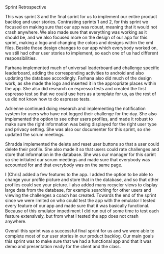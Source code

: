 Sprint Retrospective

This was sprint 3 and the final sprint for us to implement our entire product backlog and user stories. Contrasting sprints 1 and 2, for this sprint we focused on making sure that our app was robust, meaning that it would not crash anywhere. We also made sure that everything was working as it should be, and we also focused more on the design of our app for this sprint, making a logo and changing the colors and designs within the xml files. Beside those design changes to our app which everybody worked on, we still had other user stories to implement, so each one of us had different responsibilities.

Farhana implemented much of universal leaderboard and challenge specific leaderboard, adding the corresponding activities to android and also updating the database accordingly. Farhana also did much of the design work, as she made the logo and inserted it in the appropriate places within the app. She also did research on espresso tests and created the first espresso test so that we could use hers as a template for us, as the rest of us did not know how to do espresso tests.

Adrienne continued doing research and implementing the notification system for users who have not logged their challenge for the day. She also implemented the option to see other users profiles, and made it robust to make sure the right information was being displayed for the right user type and privacy setting. She was also our documenter for this sprint, so she updated the scrum meetings.

Shradda implemented the delete and reset user buttons so that a user could delete their profile. She also made it so that users could rate challenges and store that information in the database. She was our manager for this sprint so she initiated our scrum meetings and made sure that everybody was accounted for and that everybody was on the same page.

I (Chris) added a few features to the app. I added the option to be able to change your profile picture and store that in the database, and so that other profiles could see your picture. I also added many recycler views to display large data from the database, for example searching for other users and viewing the challenges a coach has created. Towards the end of the sprint since we were limited on who could test the app with the emulator I tested every feature of our app and made sure that it was basically functional. Because of this emulator impediment I did run out of some time to test each feature extensively, but from what I tested the app does not crash anywhere.

Overall this sprint was a successful final sprint for us and we were able to complete most of our user stories in our product backlog. Our main goals this sprint was to make sure that we had a functional app and that it was demo and presentation ready for the client and the class.
